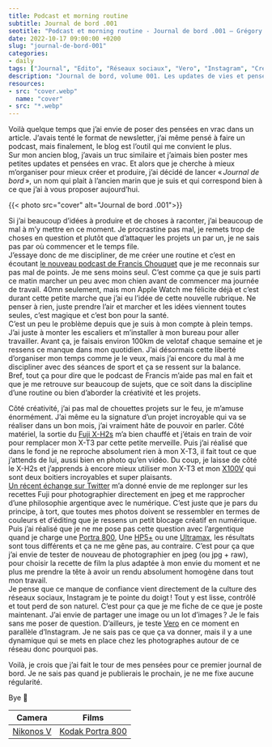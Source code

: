 ```yaml
---
title: Podcast et morning routine
subtitle: Journal de bord .001
seotitle: "Podcast et morning routine - Journal de bord .001 — Grégory Mignard"
date: 2022-10-17 09:00:00 +0200
slug: "journal-de-bord-001"
categories:
- daily
tags: ["Journal", "Edito", "Réseaux sociaux", "Vero", "Instagram", "Créativité", "Podcasts"]
description: "Journal de bord, volume 001. Les updates de vies et pensées du moment."
resources:
- src: "cover.webp"
  name: "cover"
- src: "*.webp"
---
```


Voilà quelque temps que j’ai envie de poser des pensées en vrac dans un article. J’avais tenté le format de newsletter, j’ai même pensé à faire un podcast, mais finalement, le blog est l’outil qui me convient le plus.  
Sur mon ancien blog, j’avais un truc similaire et j’aimais bien poster mes petites updates et pensées en vrac. Et alors que je cherche à mieux m’organiser pour mieux créer et produire, j’ai décidé de lancer « *Journal de bord* », un nom qui plait à l’ancien marin que je suis et qui correspond bien à ce que j’ai à vous proposer aujourd’hui.

{{< photo src="cover" alt="Journal de bord .001">}}

Si j’ai beaucoup d’idées à produire et de choses à raconter, j’ai beaucoup de mal à m’y mettre en ce moment. Je procrastine pas mal, je remets trop de choses en question et plutôt que d’attaquer les projets un par un, je ne sais pas par où commencer et le temps file.  
J’essaye donc de me discipliner, de me créer une routine et c’est en écoutant [le nouveau podcast de Francis Chouquet](https://anchor.fm/petit-journal-crea) que je me reconnais sur pas mal de points. Je me sens moins seul. C’est comme ça que je suis parti ce matin marcher un peu avec mon chien avant de commencer ma journée de travail. 40mn seulement, mais mon Apple Watch me félicite déjà et c’est durant cette petite marche que j’ai eu l’idée de cette nouvelle rubrique. Ne penser à rien, juste prendre l’air et marcher et les idées viennent toutes seules, c’est magique et c’est bon pour la santé.  
C’est un peu le problème depuis que je suis à mon compte à plein temps. J’ai juste à monter les escaliers et m’installer à mon bureau pour aller travailler. Avant ça, je faisais environ 100km de velotaf chaque semaine et je ressens ce manque dans mon quotidien. J’ai désormais cette liberté d’organiser mon temps comme je le veux, mais j’ai encore du mal à me discipliner avec des séances de sport et ça se ressent sur la balance.  
Bref, tout ça pour dire que le podcast de Francis m’aide pas mal en fait et que je me retrouve sur beaucoup de sujets, que ce soit dans la discipline d’une routine ou bien d’aborder la créativité et les projets.

Côté créativité, j’ai pas mal de chouettes projets sur le feu, je m’amuse énormément. J’ai même eu la signature d’un projet incroyable qui va se réaliser dans un bon mois, j’ai vraiment hâte de pouvoir en parler. Côté matériel, la sortie du [Fuji X-H2s](https://www.digit-photo.com/FUJI-X-H2s-Boitier-Nu-Noir-rFUJI16756883.html?dpa_id=23) m’a bien chauffé et j’étais en train de voir pour remplacer mon X-T3 par cette petite merveille. Puis j’ai réalisé que dans le fond je ne reproche absolument rien à mon X-T3, il fait tout ce que j’attends de lui, aussi bien en photo qu’en vidéo. Du coup, je laisse de côté le X-H2s et j’apprends à encore mieux utiliser mon X-T3 et mon [X100V](https://gregorymignard.com/fujifilm-x100v/) qui sont deux boitiers incroyables et super plaisants.  
[Un récent échange sur Twitter](https://twitter.com/gregmignard/status/1578356610216652800) m’a donné envie de me replonger sur les recettes Fuji pour photographier directement en jpeg et me rapprocher d’une philosophie argentique avec le numérique. C’est juste que je pars du principe, à tort, que toutes mes photos doivent se ressembler en termes de couleurs et d’éditing que je ressens un petit blocage créatif en numérique. Puis j’ai réalisé que je ne me pose pas cette question avec l’argentique quand je charge une [Portra 800](https://www.digit-photo.com/KODAK-Portra-800asa-135-36Poses-rFPNK1451855.html?dpa_id=23), Une [HP5+](https://www.digit-photo.com/ILFORD-HP5-135-400asa-36-Poses-rFNBI1574577.html?dpa_id=23) ou une [Ultramax](https://www.digit-photo.com/KODAK-Ultramax-400-135-36-Poses-X3-rKODAK41024389.html?dpa_id=23), les résultats sont tous différents et ça ne me gêne pas, au contraire. C’est pour ça que j’ai envie de tester de nouveau de photographier en jpeg (ou jpg + raw), pour choisir la recette de film la plus adaptée à mon envie du moment et ne plus me prendre la tête à avoir un rendu absolument homogène dans tout mon travail.  
Je pense que ce manque de confiance vient directement de la culture des réseaux sociaux, Instagram je te pointe du doigt ! Tout y est lisse, contrôlé et tout perd de son naturel. C’est pour ça que je me fiche de ce que je poste maintenant. J’ai envie de partager une image ou un lot d’images ? Je le fais sans me poser de question. D’ailleurs, je teste [Vero](http://vero.co/gregmignard) en ce moment en parallèle d’Instagram. Je ne sais pas ce que ça va donner, mais il y a une dynamique qui se mets en place chez les photographes autour de ce réseau donc pourquoi pas.

Voilà, je crois que j’ai fait le tour de mes pensées pour ce premier journal de bord. Je ne sais pas quand je publierais le prochain, je ne me fixe aucune régularité.

Bye 🤙

| Camera | Films |
|:-------:|:------:|
| [Nikonos V](https://gregorymignard.com/nikonos-v/) | [Kodak Portra 800](https://www.digit-photo.com/KODAK-Portra-800asa-135-36Poses-rFPNK1451855.html?dpa_id=23) |
